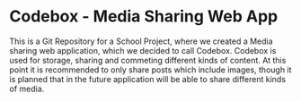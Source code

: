 # Codebox - Media Sharing Web App
This is a Git Repository for a School Project, where we created a Media sharing web application, which we decided to call Codebox.
Codebox is used for storage, sharing and commeting different kinds of content. At this point it is recommended to only share posts which include images, though it is planned that in the future application will be able to share different kinds of media.